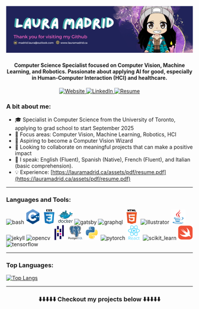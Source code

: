 ## ![Welcome Banner](welcomeBanner.png)

<h4 align="center">Computer Science Specialist focused on Computer Vision, Machine Learning, and Robotics. Passionate about applying AI for good, especially in Human-Computer Interaction (HCI) and healthcare.</h4>
<p align="center">
  <a href="https://www.lauramadrid.ca/">
    <img src="https://img.shields.io/badge/Website-%234CAF50?style=for-the-badge&logo=web&logoColor=white" alt="Website"/>
  </a>
  <a href="https://www.linkedin.com/in/laura-madrid/">
    <img src="https://img.shields.io/badge/LinkedIn-%230077B5?style=for-the-badge&logo=linkedin&logoColor=white" alt="LinkedIn"/>
  </a>
  <a href="https://lauramadrid.ca/assets/pdf/resume.pdf">
    <img src="https://img.shields.io/badge/Resume-Download-%23000000?style=for-the-badge&logo=pdf&logoColor=white" alt="Resume"/>
  </a>
  <!-- <a href="mailto:madrid.laura@outlook.com">
    <img src="https://img.shields.io/badge/Email-%23D14836?style=for-the-badge&logo=maildotru&logoColor=white" alt="Email"/>
  </a> -->
</p>

### A bit about me:

- 🎓 Specialist in Computer Science from the University of Toronto, applying to grad school to start September 2025
- 🤖 Focus areas: Computer Vision, Machine Learning, Robotics, HCI
- 🚀 Aspiring to become a Computer Vision Wizard
- 🤝 Looking to collaborate on meaningful projects that can make a positive impact
- 💬 I speak: English (Fluent), Spanish (Native), French (Fluent), and Italian (basic comprehension).
- 💡 Experience: [https://lauramadrid.ca/assets/pdf/resume.pdf](https://lauramadrid.ca/assets/pdf/resume.pdf)

---

### **Languages and Tools:**

<p align="left"> 
  <img src="https://www.vectorlogo.zone/logos/gnu_bash/gnu_bash-icon.svg" alt="bash" width="40" height="40"/> 
  <img src="https://raw.githubusercontent.com/devicons/devicon/master/icons/cplusplus/cplusplus-original.svg" alt="cplusplus" width="40" height="40"/> 
  <img src="https://raw.githubusercontent.com/devicons/devicon/master/icons/css3/css3-original-wordmark.svg" alt="css3" width="40" height="40"/> 
  <img src="https://raw.githubusercontent.com/devicons/devicon/master/icons/docker/docker-original-wordmark.svg" alt="docker" width="40" height="40"/> 
  <img src="https://www.vectorlogo.zone/logos/gatsbyjs/gatsbyjs-icon.svg" alt="gatsby" width="40" height="40"/> 
  <img src="https://www.vectorlogo.zone/logos/graphql/graphql-icon.svg" alt="graphql" width="40" height="40"/> 
  <img src="https://raw.githubusercontent.com/devicons/devicon/master/icons/html5/html5-original-wordmark.svg" alt="html5" width="40" height="40"/> 
  <img src="https://www.vectorlogo.zone/logos/adobe_illustrator/adobe_illustrator-icon.svg" alt="illustrator" width="40" height="40"/> 
  <img src="https://raw.githubusercontent.com/devicons/devicon/master/icons/java/java-original.svg" alt="java" width="40" height="40"/> 
  <img src="https://www.vectorlogo.zone/logos/jekyllrb/jekyllrb-icon.svg" alt="jekyll" width="40" height="40"/> 
  <img src="https://www.vectorlogo.zone/logos/opencv/opencv-icon.svg" alt="opencv" width="40" height="40"/> 
  <img src="https://raw.githubusercontent.com/devicons/devicon/2ae2a900d2f041da66e950e4d48052658d850630/icons/pandas/pandas-original.svg" alt="pandas" width="40" height="40"/>
  <img src="https://raw.githubusercontent.com/devicons/devicon/master/icons/postgresql/postgresql-original-wordmark.svg" alt="postgresql" width="40" height="40"/> 
  <img src="https://raw.githubusercontent.com/devicons/devicon/master/icons/python/python-original.svg" alt="python" width="40" height="40"/> 
  <img src="https://www.vectorlogo.zone/logos/pytorch/pytorch-icon.svg" alt="pytorch" width="40" height="40"/> 
  <img src="https://raw.githubusercontent.com/devicons/devicon/master/icons/react/react-original-wordmark.svg" alt="react" width="40" height="40"/> 
  <img src="https://upload.wikimedia.org/wikipedia/commons/0/05/Scikit_learn_logo_small.svg" alt="scikit_learn" width="40" height="40"/> 
  <img src="https://raw.githubusercontent.com/devicons/devicon/master/icons/swift/swift-original.svg" alt="swift" width="40" height="40"/> 
  <img src="https://www.vectorlogo.zone/logos/tensorflow/tensorflow-icon.svg" alt="tensorflow" width="40" height="40"/> 
</p>

---

### **Top Languages:**

[![Top Langs](https://github-readme-stats.vercel.app/api/top-langs/?username=laura05010&count_private=true&include_all_commits=true&show_icons=true&title_color=F263C0&text_color=FFFFFF&bg_color=222A59)](https://github.com/laura05010/github-readme-stats)

---

<h3 align="center"> ⬇️⬇️⬇️⬇️⬇️ Checkout my projects below ⬇️⬇️⬇️⬇️⬇️ </h3>